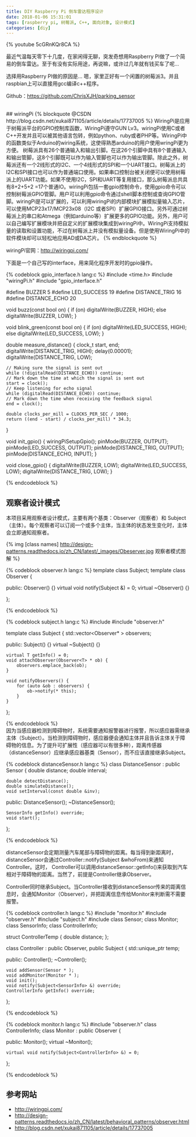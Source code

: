 ```yaml
---
title: DIY Raspberry Pi 倒车雷达程序设计
date: 2018-01-06 15:31:01
tags: [raspberry pi, 树莓派, C++, 面向对象, 设计模式]
categories: [diy]
---
```

{% youtube 5cGRnKQr8CA %}

最近气温每天零下十几度，在家闲得无聊，突发奇想用Raspberry PI做了一个简易的倒车雷达。至于有没有实际用途，再说嘛，或许过几年就有钱买车了呢...

选择用Raspberry PI做的原因是... 嗯，家里正好有一个闲置的树莓派3。并且raspbian上可以直接用gcc编译c++程序。


Github：<a href="https://github.com/ChrisXJH/parking_sensor">https://github.com/ChrisXJH/parking_sensor</a>

<!--more-->
<br>
## wiringPi
{% blockquote @CSDN http://blog.csdn.net/xukai871105/article/details/17737005 %}
WiringPi是应用于树莓派平台的GPIO控制库函数，WiringPi遵守GUN Lv3。wiringPi使用C或者C++开发并且可以被其他语言包转，例如python、ruby或者PHP等。WiringPi中的函数类似于Arduino的wiring系统，这使得熟悉arduino的用户使用wringPi更为方便。
树莓派具有26个普通输入和输出引脚。在这26个引脚中具有8个普通输入和输出管脚，这8个引脚既可以作为输入管脚也可以作为输出管脚。除此之外，树莓派还有一个2线形式的I2C、一个4线形式的SPI和一个UART接口。树莓派上的I2C和SPI接口也可以作为普通端口使用。如果串口控制台被关闭便可以使用树莓派上的UART功能。如果不使用I2C，SPI和UART等复用接口，那么树莓派总共具有8+2+5+2 =17个普通IO。wiringPi包括一套gpio控制命令，使用gpio命令可以控制树莓派GPIO管脚。用户可以利用gpio命令通过shell脚本控制或查询GPIO管脚。wiringPi是可以扩展的，可以利用wiringPi的内部模块扩展模拟量输入芯片，可以使用MCP23x17/MCP23x08（I2C 或者SPI）扩展GPIO接口。另外可通过树莓派上的串口和Atmega（例如arduino等）扩展更多的GPIO功能。另外，用户可以自己编写扩展模块并把自定义的扩展模块集成到wiringPi中。WiringPi支持模拟量的读取和设置功能，不过在树莓派上并没有模拟量设备。但是使用WiringPi中的软件模块却可以轻松地应用AD或DA芯片。
{% endblockquote %}
<br>

wiringPi官网：<a href="http://wiringpi.com/">http://wiringpi.com/</a>

下面是一个自己写的interface，用来简化程序开发时的gpio操作。

{% codeblock gpio_interface.h lang:c %}
#include <time.h>
#include "wiringPi.h"
#include "gpio_interface.h"

#define BUZZER 5
#define LED_SUCCESS 19
#define DISTANCE_TRIG 16
#define DISTANCE_ECHO 20


void buzz(const bool on) {
    if (on) digitalWrite(BUZZER, HIGH);
    else digitalWrite(BUZZER, LOW);
}

void blink_green(const bool on) {
    if (on) digitalWrite(LED_SUCCESS, HIGH);
    else digitalWrite(LED_SUCCESS, LOW);
}

double measure_distance() {
    clock_t start, end;
    digitalWrite(DISTANCE_TRIG, HIGH);
    delay(0.00001);
    digitalWrite(DISTANCE_TRIG, LOW);

    // Making sure the signal is sent out
    while (!digitalRead(DISTANCE_ECHO)) continue;
    // Mark down the time at which the signal is sent out
    start = clock();
    // Keep listening for echo signal
    while (digitalRead(DISTANCE_ECHO)) continue;
    // Mark down the time when receiving the feedback signal
    end = clock();

    double clocks_per_mill = CLOCKS_PER_SEC / 1000;
    return ((end - start) / clocks_per_mill) * 34.3;
}

void init_gpio() {
    wiringPiSetupGpio();
    pinMode(BUZZER, OUTPUT);
    pinMode(LED_SUCCESS, OUTPUT);
    pinMode(DISTANCE_TRIG, OUTPUT);
    pinMode(DISTANCE_ECHO, INPUT);
}

void close_gpio() {
    digitalWrite(BUZZER, LOW);
    digitalWrite(LED_SUCCESS, LOW);
    digitalWrite(DISTANCE_TRIG, LOW);
}

{% endcodeblock %}
<br>
## 观察者设计模式
本项目采用观察者设计模式，主要有两个基类：Observer（观察者）和 Subject（主体）。每个观察者可以订阅一个或多个主体，当主体的状态发生变化时，主体会立即通知观察者。

{% img [class names] http://design-patterns.readthedocs.io/zh_CN/latest/_images/Obeserver.jpg 观察者模式图解 %}


{% codeblock observer.h lang:c %}
template <typename T> class Subject;
template <typename T>
class Observer {

public:
    Observer() {}
    virtual void notify(Subject<T> &) = 0;
    virtual ~Observer() {}

};

{% endcodeblock %}

{% codeblock subject.h lang:c %}
#include <vector>
#include "observer.h"

template <typename T>
class Subject {
    std::vector<Observer<T>* > observers;

public:
    Subject() {}
    virtual ~Subject() {}

    virtual T getInfo() = 0;
    void attachObserver(Observer<T> * ob) {
        observers.emplace_back(ob);
    }

    void notifyObservers() {
        for (auto &ob : observers) {
            ob->notify(* this);
        }
    }
};

{% endcodeblock %}
<br>
因为当感应器检测到障碍物时，系统需要通知报警器进行报警，所以感应器需继承主体（Subject）。当检测到障碍物时，感应器便会通知主体并且告诉主体关于障碍物的信息。为了提升可扩展性（感应器可以有很多种），距离传感器（distanceSensor）应继承感应器基类（Sensor），而不应该直接继承Subject。

{% codeblock distanceSensor.h lang:c %}
class DistanceSensor : public Sensor {
    double distance;
    double interval;

    double detectDistance();
    double simulateDistance();
    void setInterval(const double &inv);

public:
    DistanceSensor();
    ~DistanceSensor();

    SensorInfo getInfo() override;
    void start();
};

{% endcodeblock %}
<br>

distanceSensor会定期测量汽车尾部与障碍物的距离。每当得到新距离时，distanceSensor会通过Controller::notify(Subject<SensorInfo> &whoFrom)来通知Controller。这时， Controller可以调用distanceSensor::getInfo()来获取到汽车相对于障碍物的距离。当然了，前提是Controller继承Observer。

Controller同时继承Subject。当Controller接收到distanceSensor传来的距离信息时，会通知Monitor（Observer），并把距离信息传给Monitor来判断需不需要报警。

{% codeblock controller.h lang:c %}
#include "monitor.h"
#include "observer.h"
#include "subject.h"
#include <memory>
class Sensor;
class Monitor;
class SensorInfo;
class ControllerInfo;

struct ControllerTemp {
    double distance;
};

class Controller : public Observer<SensorInfo>, public Subject<ControllerInfo> {
    std::unique_ptr<ControllerTemp> temp;

public:
    Controller();
    ~Controller();

    void addSensor(Sensor * );
    void addMonitor(Monitor * );
    void init();
    void notify(Subject<SensorInfo> &) override;
    ControllerInfo getInfo() override;
};

{% endcodeblock %}

{% codeblock monitor.h lang:c %}
#include "observer.h"
class ControllerInfo;
class Monitor : public Observer<ControllerInfo> {

public:
    Monitor();
    virtual ~Monitor();

    virtual void notify(Subject<ControllerInfo> &) = 0;

};

{% endcodeblock %}
<br>

## 参考网站
- <a href="http://wiringpi.com/">http://wiringpi.com/</a>
- <a href="http://design-patterns.readthedocs.io/zh_CN/latest/behavioral_patterns/observer.html">http://design-patterns.readthedocs.io/zh_CN/latest/behavioral_patterns/observer.html</a>
- <a href="http://blog.csdn.net/xukai871105/article/details/17737005">http://blog.csdn.net/xukai871105/article/details/17737005</a>
